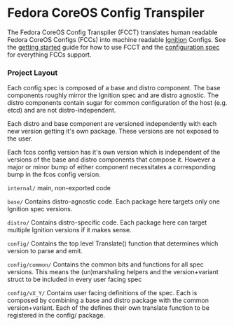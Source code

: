 # Fedora CoreOS Config Transpiler

The Fedora CoreOS Config Transpiler (FCCT) translates human readable Fedora CoreOS Configs (FCCs)
into machine readable [Ignition](https://github.com/coreos/ignition) Configs. See the [getting
started](docs/getting-started.md) guide for how to use FCCT and the [configuration spec](docs/configuration-v1_0.md)
for everything FCCs support.

### Project Layout

Each config spec is composed of a base and distro component. The base components
roughly mirror the Ignition spec and are distro agnostic. The distro components
contain sugar for common configuration of the host (e.g. etcd) and are not
distro-independent.

Each distro and base component are versioned independently with each new
version getting it's own package. These versions are not exposed to the user.

Each fcos config version has it's own version which is independent of the
versions of the base and distro components that compose it. However a major
or minor bump of either component necessitates a corresponding bump in the fcos
config version.

`internal/`
  main, non-exported code

`base/`
  Contains distro-agnostic code. Each package here targets only one Ignition
  spec versions.

`distro/`
  Contains distro-specific code. Each package here can target multiple Ignition
  versions if it makes sense.

`config/`
  Contains the top level Translate() function that determines which version to
  parse and emit.

`config/common/`
  Contains the common bits and functions for all spec versions. This means the
  (un)marshaling helpers and the version+variant struct to be included in every
  user facing spec

`config/vX_Y/`
  Contains user facing definitions of the spec. Each is composed by combining a
  base and distro package with the common version+variant. Each of the defines
  their own translate function to be registered in the config/ package.
